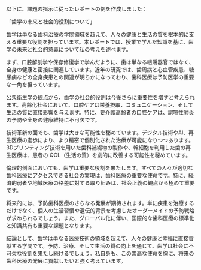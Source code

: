 以下に、課題の指示に従ったレポートの例を作成しました：

「歯学の未来と社会的役割について」

歯学は単なる歯科治療の学問領域を超えて、人々の健康と生活の質を根本的に支える重要な役割を担っています。本レポートでは、授業で学んだ知識を基に、歯学の未来と社会的意義について私の考えを述べます。

まず、口腔解剖学や保存修復学で学んだように、歯は単なる咀嚼器官ではなく、全身の健康と密接に関連しています。近年の研究では、歯周病と心血管疾患、糖尿病などの全身疾患との関連が明らかになっており、歯科医療は予防医学の重要な一角を担っています。

公衆衛生学の観点から、歯学の社会的役割は今後さらに重要性を増すと考えられます。高齢化社会において、口腔ケアは栄養摂取、コミュニケーション、そして生活の質に直接影響を与えます。特に、要介護高齢者の口腔ケアは、誤嚥性肺炎の予防や全身の健康維持に不可欠です。

技術革新の面でも、歯学は大きな可能性を秘めています。デジタル技術やAI、再生医療の進歩により、より精密で個別化された治療が可能になりつつあります。3Dプリンティング技術を用いた歯科補綴物の製作や、幹細胞を利用した歯の再生医療は、患者の QOL（生活の質）を劇的に改善する可能性を秘めています。

倫理的側面においても、歯学は重要な役割を果たします。すべての人々が適切な歯科医療にアクセスできる社会の実現は、歯科医療の重要な使命です。特に、経済的弱者や地域医療の格差に対する取り組みは、社会正義の観点から極めて重要です。

将来的には、予防歯科医療のさらなる発展が期待されます。単に疾患を治療するだけでなく、個人の生活習慣や遺伝的背景を考慮したオーダーメイドの予防戦略が求められるでしょう。また、グローバル化に伴い、国際的な歯科医療の標準化と知識共有も重要な課題となります。

結論として、歯学は単なる医療技術の領域を超えて、人々の健康と幸福に直接貢献する学問です。予防、治療、そして生活の質の向上を通じて、歯学は社会に不可欠な役割を果たし続けるでしょう。私自身も、この崇高な使命を胸に、将来の歯科医療の発展に貢献したいと強く考えています。